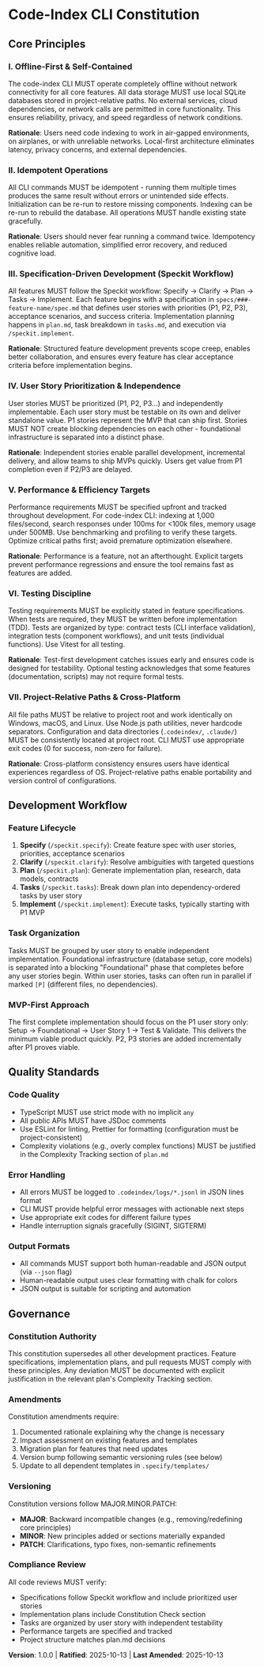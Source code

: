# Code-Index CLI Constitution

<!--
Sync Impact Report:
Version: 1.0.0 (Initial constitution)
Modified principles: N/A (new document)
Added sections: All sections are new
Removed sections: N/A
Templates requiring updates:
  ✅ plan-template.md - Already aligned with Constitution Check section
  ✅ spec-template.md - Already aligned with user story prioritization
  ✅ tasks-template.md - Already aligned with independent story implementation
  ✅ CLAUDE.md - Already references key principles from spec
Follow-up TODOs: None
-->

## Core Principles

### I. Offline-First & Self-Contained

The code-index CLI MUST operate completely offline without network connectivity for all core features. All data storage MUST use local SQLite databases stored in project-relative paths. No external services, cloud dependencies, or network calls are permitted in core functionality. This ensures reliability, privacy, and speed regardless of network conditions.

**Rationale**: Users need code indexing to work in air-gapped environments, on airplanes, or with unreliable networks. Local-first architecture eliminates latency, privacy concerns, and external dependencies.

### II. Idempotent Operations

All CLI commands MUST be idempotent - running them multiple times produces the same result without errors or unintended side effects. Initialization can be re-run to restore missing components. Indexing can be re-run to rebuild the database. All operations MUST handle existing state gracefully.

**Rationale**: Users should never fear running a command twice. Idempotency enables reliable automation, simplified error recovery, and reduced cognitive load.

### III. Specification-Driven Development (Speckit Workflow)

All features MUST follow the Speckit workflow: Specify → Clarify → Plan → Tasks → Implement. Each feature begins with a specification in `specs/###-feature-name/spec.md` that defines user stories with priorities (P1, P2, P3), acceptance scenarios, and success criteria. Implementation planning happens in `plan.md`, task breakdown in `tasks.md`, and execution via `/speckit.implement`.

**Rationale**: Structured feature development prevents scope creep, enables better collaboration, and ensures every feature has clear acceptance criteria before implementation begins.

### IV. User Story Prioritization & Independence

User stories MUST be prioritized (P1, P2, P3...) and independently implementable. Each user story must be testable on its own and deliver standalone value. P1 stories represent the MVP that can ship first. Stories MUST NOT create blocking dependencies on each other - foundational infrastructure is separated into a distinct phase.

**Rationale**: Independent stories enable parallel development, incremental delivery, and allow teams to ship MVPs quickly. Users get value from P1 completion even if P2/P3 are delayed.

### V. Performance & Efficiency Targets

Performance requirements MUST be specified upfront and tracked throughout development. For code-index CLI: indexing at 1,000 files/second, search responses under 100ms for <100k files, memory usage under 500MB. Use benchmarking and profiling to verify these targets. Optimize critical paths first; avoid premature optimization elsewhere.

**Rationale**: Performance is a feature, not an afterthought. Explicit targets prevent performance regressions and ensure the tool remains fast as features are added.

### VI. Testing Discipline

Testing requirements MUST be explicitly stated in feature specifications. When tests are required, they MUST be written before implementation (TDD). Tests are organized by type: contract tests (CLI interface validation), integration tests (component workflows), and unit tests (individual functions). Use Vitest for all testing.

**Rationale**: Test-first development catches issues early and ensures code is designed for testability. Optional testing acknowledges that some features (documentation, scripts) may not require formal tests.

### VII. Project-Relative Paths & Cross-Platform

All file paths MUST be relative to project root and work identically on Windows, macOS, and Linux. Use Node.js path utilities, never hardcode separators. Configuration and data directories (`.codeindex/`, `.claude/`) MUST be consistently located at project root. CLI MUST use appropriate exit codes (0 for success, non-zero for failure).

**Rationale**: Cross-platform consistency ensures users have identical experiences regardless of OS. Project-relative paths enable portability and version control of configurations.

## Development Workflow

### Feature Lifecycle

1. **Specify** (`/speckit.specify`): Create feature spec with user stories, priorities, acceptance scenarios
2. **Clarify** (`/speckit.clarify`): Resolve ambiguities with targeted questions
3. **Plan** (`/speckit.plan`): Generate implementation plan, research, data models, contracts
4. **Tasks** (`/speckit.tasks`): Break down plan into dependency-ordered tasks by user story
5. **Implement** (`/speckit.implement`): Execute tasks, typically starting with P1 MVP

### Task Organization

Tasks MUST be grouped by user story to enable independent implementation. Foundational infrastructure (database setup, core models) is separated into a blocking "Foundational" phase that completes before any user stories begin. Within user stories, tasks can often run in parallel if marked `[P]` (different files, no dependencies).

### MVP-First Approach

The first complete implementation should focus on the P1 user story only: Setup → Foundational → User Story 1 → Test & Validate. This delivers the minimum viable product quickly. P2, P3 stories are added incrementally after P1 proves viable.

## Quality Standards

### Code Quality

- TypeScript MUST use strict mode with no implicit `any`
- All public APIs MUST have JSDoc comments
- Use ESLint for linting, Prettier for formatting (configuration must be project-consistent)
- Complexity violations (e.g., overly complex functions) MUST be justified in the Complexity Tracking section of `plan.md`

### Error Handling

- All errors MUST be logged to `.codeindex/logs/*.jsonl` in JSON lines format
- CLI MUST provide helpful error messages with actionable next steps
- Use appropriate exit codes for different failure types
- Handle interruption signals gracefully (SIGINT, SIGTERM)

### Output Formats

- All commands MUST support both human-readable and JSON output (via `--json` flag)
- Human-readable output uses clear formatting with chalk for colors
- JSON output is suitable for scripting and automation

## Governance

### Constitution Authority

This constitution supersedes all other development practices. Feature specifications, implementation plans, and pull requests MUST comply with these principles. Any deviation MUST be documented with explicit justification in the relevant plan's Complexity Tracking section.

### Amendments

Constitution amendments require:
1. Documented rationale explaining why the change is necessary
2. Impact assessment on existing features and templates
3. Migration plan for features that need updates
4. Version bump following semantic versioning rules (see below)
5. Update to all dependent templates in `.specify/templates/`

### Versioning

Constitution versions follow MAJOR.MINOR.PATCH:
- **MAJOR**: Backward incompatible changes (e.g., removing/redefining core principles)
- **MINOR**: New principles added or sections materially expanded
- **PATCH**: Clarifications, typo fixes, non-semantic refinements

### Compliance Review

All code reviews MUST verify:
- Specifications follow Speckit workflow and include prioritized user stories
- Implementation plans include Constitution Check section
- Tasks are organized by user story with independent testability
- Performance targets are specified and tracked
- Project structure matches plan.md decisions

**Version**: 1.0.0 | **Ratified**: 2025-10-13 | **Last Amended**: 2025-10-13
